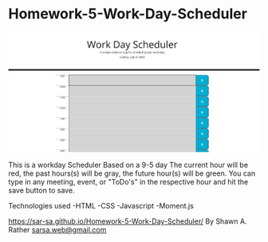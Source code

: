 # Homework-5-Work-Day-Scheduler

![](images/WorkDayScheduler%20Readme.JPG)

This is a workday Scheduler
Based on a 9-5 day 
The current hour will be red, the past hours(s) will be gray, the future hour(s) will be green.
You can type in any meeting, event, or "ToDo's" in the respective hour and hit the save button to save.

Technologies used
-HTML
-CSS
-Javascript
-Moment.js

https://sar-sa.github.io/Homework-5-Work-Day-Scheduler/
By Shawn A. Rather sarsa.web@gmail.com 
